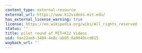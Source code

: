```yaml
---
content_type: external-resource
external_url: https://www.k12videos.mit.edu/
has_external_license_warning: true
license: https://en.wikipedia.org/wiki/All_rights_reserved
status: ''
title: pilot round of MIT+K12 Videos
uid: 9ae22aeb-3484-4e8c-ab95-6a9040ccd815
wayback_url: ''
---
```

